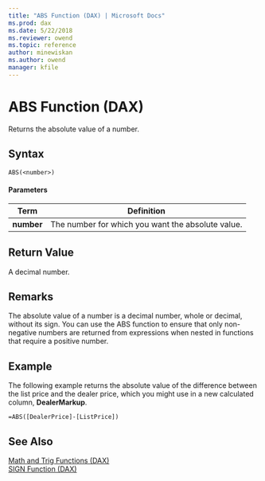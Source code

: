 ```yaml
---
title: "ABS Function (DAX) | Microsoft Docs"
ms.prod: dax
ms.date: 5/22/2018
ms.reviewer: owend
ms.topic: reference
author: minewiskan
ms.author: owend
manager: kfile
---
```

# ABS Function (DAX)
Returns the absolute value of a number.  
  
## Syntax  
  
```  
ABS(<number>)  
```  
  
#### Parameters  
  
|Term|Definition|  
|--------|--------------|  
|**number**|The number for which you want the absolute value.|  
  
## Return Value  
A decimal number.  
  
## Remarks  
The absolute value of a number is a decimal number, whole or decimal, without its sign. You can use the ABS function to ensure that only non-negative numbers are returned from expressions when nested in functions that require a positive number.  
  
## Example  
The following example returns the absolute value of the difference between the list price and the dealer price, which you might use in a new calculated column, **DealerMarkup**.  
  
```  
=ABS([DealerPrice]-[ListPrice])  
```  
  
## See Also  
[Math and Trig Functions &#40;DAX&#41;](math-and-trig-functions-dax.md)  
[SIGN Function &#40;DAX&#41;](sign-function-dax.md)  
  
